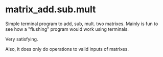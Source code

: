 # matrix_add.sub.mult

Simple terminal program to add, sub, mult. two matrixes. Mainly is fun to see how a "flushing" program would work using terminals.

Very satisfying. 

Also, it does only do operations to valid inputs of matrixes.
